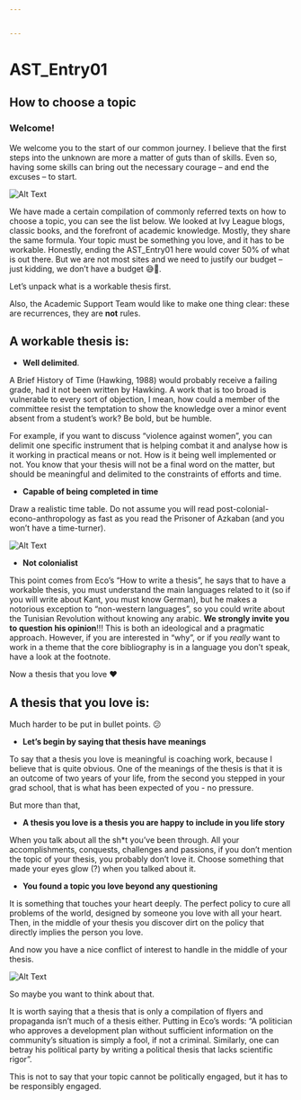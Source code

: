 ```yaml
---


---
```


<h1 id="ast_entry01">AST_Entry01</h1>
<h2 id="how-to-choose-a-topic">How to choose a topic</h2>
<h3 id="welcome">Welcome!</h3>
<p>We welcome you to the start of our common journey. I believe that the first steps into the unknown are more a matter of guts than of skills. Even so, having some skills can bring out the necessary courage – and end the excuses – to start.</p>
<p><img src="https://media.giphy.com/media/oj2GhTqAIoNIk/giphy.gif" alt="Alt Text"></p>
<p>We have made a certain compilation of commonly referred texts on how to choose a topic, you can see the list below. We looked at Ivy League blogs, classic books, and the forefront of academic knowledge. Mostly, they share the same formula. Your topic must be something you love, and it has to be workable. Honestly, ending the AST_Entry01 here would cover 50% of what is out there. But we are not most sites and we need to justify our budget – just kidding, we don’t have a budget 😅💸.</p>
<p>Let’s unpack what is a workable thesis first.</p>
<p>Also, the Academic Support Team would like to make one thing clear: these are recurrences, they are <strong>not</strong> rules.</p>
<h2 id="a-workable-thesis-is">A workable thesis is:</h2>
<ul>
<li><strong>Well delimited</strong>.</li>
</ul>
<p>A Brief History of Time (Hawking, 1988) would probably receive a failing grade, had it not been written by Hawking. A work that is too broad is vulnerable to every sort of objection, I mean, how could a member of the committee resist the temptation to show the knowledge over a minor event absent from a student’s work? Be bold, but be humble.</p>
<p>For example, if you want to discuss “violence against women”, you can delimit one specific instrument that is helping combat it and analyse how is it working in practical means or not. How is it being well implemented or not. You know that your thesis will not be a final word on the matter, but should be meaningful and delimited to the constraints of efforts and time.</p>
<ul>
<li><strong>Capable of being completed in time</strong></li>
</ul>
<p>Draw a realistic time table. Do not assume you will read post-colonial-econo-anthropology as fast as you read the Prisoner of Azkaban (and you won’t have a time-turner).</p>
<p><img src="https://media.giphy.com/media/EQ0Xz9qiN5x7y/giphy.gif" alt="Alt Text"></p>
<ul>
<li><strong>Not colonialist</strong></li>
</ul>
<p>This point comes from Eco’s “How to write a thesis”, he says that to have a workable thesis, you must understand the main languages related to it (so if you will write about Kant, you must know German), but he makes a notorious exception to “non-western languages”, so you could write about the Tunisian Revolution without knowing any arabic. <strong>We strongly invite you to question his opinion</strong>!!! This is both an ideological and a pragmatic approach. However, if you are interested in “why”, or if you <em>really</em> want to work in a theme that the core bibliography is in a language you don’t speak, have a look at the footnote.</p>
<p>Now a thesis that you love ❤️</p>
<h2 id="a-thesis-that-you-love-is">A thesis that you love is:</h2>
<p>Much harder to be put in bullet points. 😕</p>
<ul>
<li><strong>Let’s begin by saying that thesis have meanings</strong></li>
</ul>
<p>To say that a thesis you love is meaningful is coaching work, because I believe that is quite obvious. One of the meanings of the thesis is that it is an outcome of two years of your life, from the second you stepped in your grad school, that is what has been expected of you - no pressure.</p>
<p>But more than that,</p>
<ul>
<li><strong>A thesis you love is a thesis you are happy to include in you life story</strong></li>
</ul>
<p>When you talk about all the sh*t you’ve been through. All your accomplishments, conquests, challenges and passions, if you don’t mention the topic of your thesis, you probably don’t love it. Choose something that made your eyes glow (?) when you talked about it.</p>
<ul>
<li><strong>You found a topic you love beyond any questioning</strong></li>
</ul>
<p>It is something that touches your heart deeply. The perfect policy to cure all problems of the world, designed by someone you love with all your heart. Then, in the middle of your thesis you discover dirt on the policy that directly implies the person you love.</p>
<p>And now you have a nice conflict of interest to handle in the middle of your thesis.</p>
<p><img src="https://media1.tenor.com/images/ca7b53444c251cb9077262df94c16238/tenor.gif?itemid=9335496" alt="Alt Text"></p>
<p>So maybe you want to think about that.</p>
<p>It is worth saying that a thesis that is only a compilation of flyers and propaganda isn’t much of a thesis either. Putting in Eco’s words: “A politician who approves a development plan without sufficient information on the community’s situation is simply a fool, if not a criminal. Similarly, one can betray his political party by writing a political thesis that lacks scientific rigor”.</p>
<p>This is not to say that your topic cannot be politically engaged, but it has to be responsibly engaged.</p>

